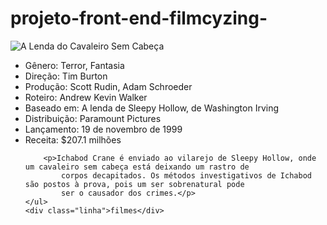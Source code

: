 # projeto-front-end-filmcyzing-<!DOCTYPE html>
<html lang="en">

<head>
    <meta charset="UTF-8">
    <meta name="viewport" content="width=device-width, initial-scale=1.0">
    <title>A Lenda do Cavaleiro Sem Cabeça</title>
    <link rel="stylesheet" href="style.css">
</head>

<body>
    <img src="../imagens/20140701.jpg" alt="A Lenda do Cavaleiro Sem Cabeça">
    <ul>
        <li>Gênero: Terror, Fantasia</li>
        <li>Direção: Tim Burton</li>
        <li>Produção: Scott Rudin, Adam Schroeder</li>
        <li>Roteiro: Andrew Kevin Walker</li>
        <li>Baseado em: A lenda de Sleepy Hollow, de Washington Irving</li>
        <li>Distribuição: Paramount Pictures</li>
        <li>Lançamento: 19 de novembro de 1999</li>
        <li>Receita: $207.1 milhões</li>

        <p>Ichabod Crane é enviado ao vilarejo de Sleepy Hollow, onde um cavaleiro sem cabeça está deixando um rastro de
            corpos decapitados. Os métodos investigativos de Ichabod são postos à prova, pois um ser sobrenatural pode
            ser o causador dos crimes.</p>
    </ul>
    <div class="linha">filmes</div>
</body>

</html>